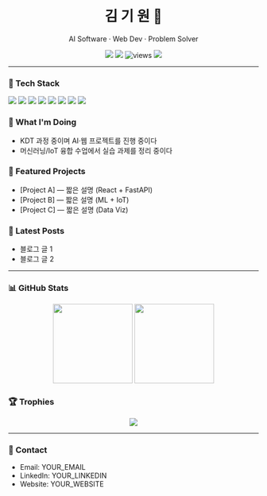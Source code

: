 <!-- 헤더 배너/간단 인사 -->
<h1 align="center">김 기 원 👋</h1>
<p align="center">AI Software · Web Dev · Problem Solver</p>


<!-- 뱃지 영역 -->
<p align="center">
<a href="mailto:YOUR_EMAIL"><img src="https://img.shields.io/badge/Email-YOUR_EMAIL-blue" /></a>
<a href="https://github.com/YOUR_USERNAME?tab=followers"><img src="https://img.shields.io/github/followers/YOUR_USERNAME?style=social" /></a>
<img src="https://komarev.com/ghpvc/?username=YOUR_USERNAME&label=Profile%20views&color=0e75b6&style=flat" alt="views"/>
<a href="https://YOUR_WEBSITE"><img src="https://img.shields.io/badge/Website-YOUR_WEBSITE-success" /></a>
</p>


---


### 🧰 Tech Stack
<p>
<img src="https://img.shields.io/badge/JavaScript-000?logo=javascript" />
<img src="https://img.shields.io/badge/TypeScript-000?logo=typescript" />
<img src="https://img.shields.io/badge/React-000?logo=react" />
<img src="https://img.shields.io/badge/TailwindCSS-000?logo=tailwindcss" />
<img src="https://img.shields.io/badge/Python-000?logo=python" />
<img src="https://img.shields.io/badge/Node.js-000?logo=nodedotjs" />
<img src="https://img.shields.io/badge/FastAPI-000?logo=fastapi" />
<img src="https://img.shields.io/badge/IoT-000?logo=raspberrypi" />
</p>


### 🚀 What I'm Doing
- KDT 과정 중이며 AI·웹 프로젝트를 진행 중이다
- 머신러닝/IoT 융합 수업에서 실습 과제를 정리 중이다


### 📌 Featured Projects
- [Project A] — 짧은 설명 (React + FastAPI)
- [Project B] — 짧은 설명 (ML + IoT)
- [Project C] — 짧은 설명 (Data Viz)


### 📝 Latest Posts
- 블로그 글 1
- 블로그 글 2


---


### 📊 GitHub Stats
<p align="center">
<img src="https://github-readme-stats.vercel.app/api?username=YOUR_USERNAME&show_icons=true" height="160" />
<img src="https://github-readme-stats.vercel.app/api/top-langs/?username=YOUR_USERNAME&layout=compact" height="160" />
</p>


### 🏆 Trophies
<p align="center">
<img src="https://github-profile-trophy.vercel.app/?username=YOUR_USERNAME&theme=flat&no-frame=true&margin-w=10" />
</p>


---


### 🤝 Contact
- Email: YOUR_EMAIL
- LinkedIn: YOUR_LINKEDIN
- Website: YOUR_WEBSITE
